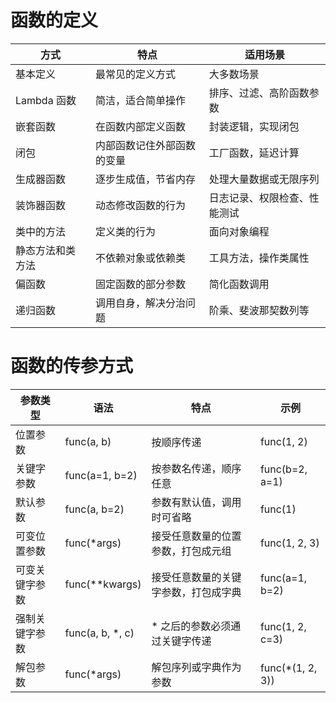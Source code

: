 # 函数的定义

| 方式             | 特点                       | 适用场景                     |
| ---------------- | -------------------------- | ---------------------------- |
| 基本定义         | 最常见的定义方式           | 大多数场景                   |
| Lambda 函数      | 简洁，适合简单操作         | 排序、过滤、高阶函数参数     |
| 嵌套函数         | 在函数内部定义函数         | 封装逻辑，实现闭包           |
| 闭包             | 内部函数记住外部函数的变量 | 工厂函数，延迟计算           |
| 生成器函数       | 逐步生成值，节省内存       | 处理大量数据或无限序列       |
| 装饰器函数       | 动态修改函数的行为         | 日志记录、权限检查、性能测试 |
| 类中的方法       | 定义类的行为               | 面向对象编程                 |
| 静态方法和类方法 | 不依赖对象或依赖类         | 工具方法，操作类属性         |
| 偏函数           | 固定函数的部分参数         | 简化函数调用                 |
| 递归函数         | 调用自身，解决分治问题     | 阶乘、斐波那契数列等         |

# 函数的传参方式

| 参数类型       | 语法              | 特点                                 | 示例              |
| -------------- | ----------------- | ------------------------------------ | ----------------- |
| 位置参数       | func(a, b)        | 按顺序传递                           | func(1, 2)        |
| 关键字参数     | func(a=1, b=2)    | 按参数名传递，顺序任意               | func(b=2, a=1)    |
| 默认参数       | func(a, b=2)      | 参数有默认值，调用时可省略           | func(1)           |
| 可变位置参数   | func(\*args)      | 接受任意数量的位置参数，打包成元组   | func(1, 2, 3)     |
| 可变关键字参数 | func(\*\*kwargs)  | 接受任意数量的关键字参数，打包成字典 | func(a=1, b=2)    |
| 强制关键字参数 | func(a, b, \*, c) | \* 之后的参数必须通过关键字传递      | func(1, 2, c=3)   |
| 解包参数       | func(\*args)      | 解包序列或字典作为参数               | func(\*(1, 2, 3)) |
